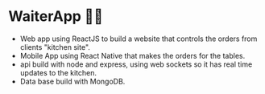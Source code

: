 # WaiterApp :man_cook:
- Web app using ReactJS to build a website that controls the orders from clients "kitchen site". 
- Mobile App using React Native that makes the orders for the tables.
- api build with node and express, using web sockets so it has real time updates to the kitchen.
- Data base build with MongoDB.
